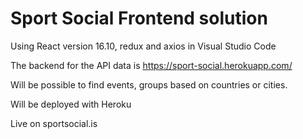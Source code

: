 # Sport Social Frontend solution

Using React version 16.10, redux and axios in Visual Studio Code

The backend for the API data is https://sport-social.herokuapp.com/

Will be possible to find events, groups based on countries or cities.

Will be deployed with Heroku

Live on sportsocial.is
